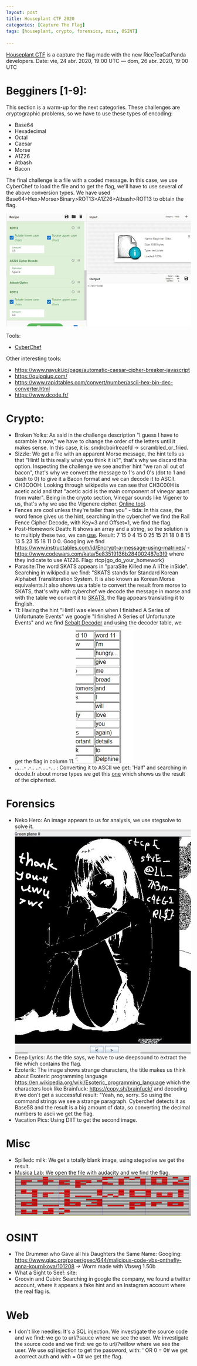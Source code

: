 ```yaml
---
layout: post
title: Houseplant CTF 2020
categories: [Capture The Flag]
tags: [houseplant, crypto, forensics, misc, OSINT]

---
```


[Houseplant CTF](https://houseplant.riceteacatpanda.wtf/home) is a capture the flag made with the new RiceTeaCatPanda developers. Date: vie, 24 abr. 2020, 19:00 UTC — dom, 26 abr. 2020, 19:00 UTC

# Begginers [1-9]:

This section is a warm-up for the next categories.
These challenges are cryptographic problems, so we have to use these types of encoding:

- Base64
- Hexadecimal
- Octal
- Caesar
- Morse
- A1Z26
- Atbash
- Bacon

The final challenge is a file with a coded message. In this case, we use CyberChef to load the file and to get the flag, we'll have to use several of the above conversion types. 
We have used Base64>Hex>Morse>Binary>ROT13>A1Z26>Atbash>ROT13 to obtain the flag.

![alt text](https://github.com/marselia/marselia.github.io/blob/master/images/houseplant_beg.JPG)

Tools:
- [CyberChef](https://gchq.github.io/CyberChef/)

Other interesting tools:
- https://www.nayuki.io/page/automatic-caesar-cipher-breaker-javascript
- https://quipqiup.com/
- https://www.rapidtables.com/convert/number/ascii-hex-bin-dec-converter.html
- https://www.dcode.fr/

# Crypto:
- Broken Yolks: As said in the challenge description "I guess I have to scramble it now," we have to change the order of the letters until it makes sense. In this case, it is: smdrcboirlreaefd -> scrambled_or_fried.
- Sizzle: We get a file with an apparent Morse message, the hint tells us that "Hint! Is this really what you think it is?", that's why we discard this option. Inspecting the challenge we see another hint "we ran all out of bacon", that's why we convert the message to 1's and 0's (dot to 1 and dash to 0) to give it a Bacon format and we can decode it to ASCII.
- CH3COOH: Looking through wikipedia we can see that CH3C00H is acetic acid and that "acetic acid is the main component of vinegar apart from water". Being in the crypto section, Vinegar sounds like Vigener to us, that's why we use the Vigenere cipher. [Online tool](https://www.guballa.de/vigenere-solver).
- Fences are cool unless they're taller than you" - tida: In this case, the word fence gives us the hint, searching in the cyberchef we find the Rail Fence Cipher Decode, with Key=3 and Offset=1, we find the flag.
- Post-Homework Death: It shows an array and a string, so the solution is to multiply these two, we can [use](https://matrix.reshish.com/multiplication.php). Result: 7 15 0 4 15 0 25 15 21 18 0 8 15 13 5 23 15 18 11 0 0. Googling we find https://www.instructables.com/id/Encrypt-a-message-using-matrixes/ - https://www.codewars.com/kata/5e83519136b284002487e3f9 where they indicate to use A1Z26. Flag: rtcp{go_do_your_homework}
- Parasite:The word SKATS appears in "paraSite Killed me A liTtle inSide". Searching in wikipedia we find: "SKATS stands for Standard Korean Alphabet Transliteration System.  It is also known as Korean Morse equivalents.It also shows us a table to convert the result from morse to SKATS, that's why with cyberchef we decode the message in morse and with the table we convert it to [SKATS](https://www.branah.com/korean), the flag appears translating it to English.
- 11: Having the hint "Hint!I was eleven when I finished A Series of Unfortunate Events" we google "I finished A Series of Unfortunate Events" and we find [Sebalt Decoder](http://vfdcafe.tripod.com/sebald.html) and using the decoder table, we get the flag in column 11. ![alt text](https://github.com/marselia/marselia.github.io/blob/master/images/houseplant_cry.JPG)
- .... .- .-.. ..-.....-... : Converting it to ASCII we get: 'Half' and searching in dcode.fr about morse types we get this [one](https://www.dcode.fr/fractionated-morse) which shows us the result of the ciphertext.

# Forensics
- Neko Hero: An image appears to us for analysis, we use stegsolve to solve it. ![alt text](https://github.com/marselia/marselia.github.io/blob/master/images/houseplant_fore.JPG)
- Deep Lyrics: As the title says, we have to use deepsound to extract the file which contains the flag.
- Ezoterik: The image shows strange characters, the title makes us think about Esoteric programming language https://en.wikipedia.org/wiki/Esoteric_programming_language which the characters look like Brainfuck: https://copy.sh/brainfuck/ and decoding it we don't get a successful result: "Yeah, no, sorry. So using the command strings we see a strange paragraph. Cyberchef detects it as Base58 and the result is a big amount of data, so converting the decimal numbers to ascii we get the flag.
- Vacation Pics: Using DIIT to get the second image. 

# Misc
- Spilledc milk: We get a totally blank image, using stegsolve we get the result.
- Musica Lab: We open the file with audacity and we find the flag. ![alt text](https://github.com/marselia/marselia.github.io/blob/master/images/houseplant_misc.JPG)

# OSINT
- The Drummer who Gave all his Daughters the Same Name: Googling: https://www.giac.org/paper/gsec/644/malicious-code-vbs-onthefly-anna-kournikova/101208 -> Worm made with Vbswg 1.50b
- What a Sight to See!: site:
- Groovin and Cubin: Searching in google the company, we found a twitter account, where it appears a fake hint and an Instagram account where the real flag is.

# Web
- I don't like needles: It's a SQL injection. We investigate the source code and we find: <!-- ?sauce--> we go to url/?sauce where we see the user. We investigate the source code and we find: <!-- ?willow --> we go to url/?willow where we see the user. We use sql injection to get the password, with: ' OR 0 = 0# we get a correct auth and with = 0# we get the flag.

